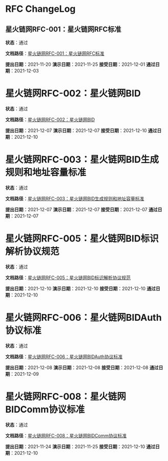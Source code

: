 # RFC ChangeLog

## 星火链网RFC-001：星火链网RFC标准

**状态**：通过

**文档路径**：[星火链网RFC-001：星火链网RFC标准](./4-ADOPTED/星火链网RFC-001：星火链网RFC标准.md)

**提出日期**：2021-11-20
**演示日期**：2021-11-25
**接受日期**：2021-12-01
**通过日期**：2021-12-03



# 星火链网RFC-002：星火链网BID

**状态**：通过

**文档路径**：[星火链网RFC-002：星火链网BID](./4-ADOPTED/星火链网RFC-002：星火链网BID.md)

**提出日期**：2021-12-07
**演示日期**：2021-12-07
**接受日期**：2021-12-10
**通过日期**：2021-12-10



# 星火链网RFC-003：星火链网BID生成规则和地址容量标准

**状态**：通过

**文档路径**：[星火链网RFC-003：星火链网BID生成规则和地址容量标准](./4-ADOPTED/星火链网RFC-003：星火链网BID生成规则和地址容量标准.md)

**提出日期**：2021-12-07
**演示日期**：2021-12-07
**接受日期**：2021-12-07
**通过日期**：2021-12-07



# 星火链网RFC-005：星火链网BID标识解析协议规范

**状态**：通过

**文档路径**：[星火链网RFC-005：星火链网BID标识解析协议规范](./4-ADOPTED/星火链网RFC-005：星火链网BID标识解析协议规范.md)

**提出日期**：2021-12-10
**演示日期**：2021-12-10
**接受日期**：2021-12-10
**通过日期**：2021-12-10



# 星火链网RFC-006：星火链网BIDAuth协议标准

**状态**：通过

**文档路径**：[星火链网RFC-006：星火链网BIDAuth协议标准](./4-ADOPTED/星火链网RFC-006：星火链网BIDAuth协议标准.md)

**提出日期**：2021-12-08
**演示日期**：2021-12-08
**接受日期**：2021-12-08
**通过日期**：2021-12-09



# 星火链网RFC-008：星火链网BIDComm协议标准

**状态**：通过

**文档路径**：[星火链网RFC-008：星火链网BIDComm协议标准](./4-ADOPTED/星火链网RFC-008：星火链网BIDComm协议标准.md)

**提出日期**：2021-11-24
**演示日期**：2021-11-25
**接受日期**：2021-12-10
**通过日期**：2021-12-10

